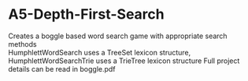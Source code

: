 # A5-Depth-First-Search
Creates a boggle based word search game with appropriate search methods  
HumphlettWordSearch uses a TreeSet lexicon structure, HumphlettWordSearchTrie uses a TrieTree lexicon structure
Full project details can be read in boggle.pdf
